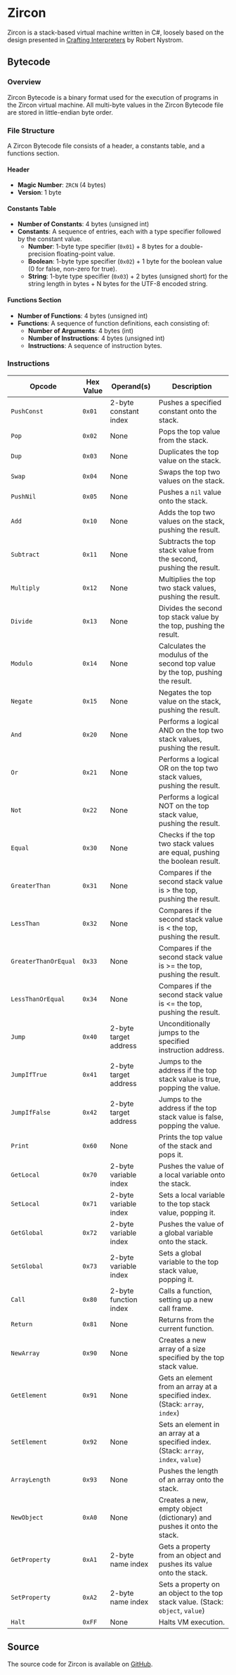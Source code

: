 # Zircon

Zircon is a stack-based virtual machine written in C#, loosely based on the design presented in [Crafting Interpreters](https://craftinginterpreters.com/) by Robert Nystrom.

## Bytecode

### Overview

Zircon Bytecode is a binary format used for the execution of programs in the Zircon virtual machine. All multi-byte values in the Zircon Bytecode file are stored in little-endian byte order.

### File Structure

A Zircon Bytecode file consists of a header, a constants table, and a functions section.

#### Header

* **Magic Number**: `ZRCN` (4 bytes)
* **Version**: 1 byte

#### Constants Table

* **Number of Constants**: 4 bytes (unsigned int)
* **Constants**: A sequence of entries, each with a type specifier followed by the constant value.
    * **Number**: 1-byte type specifier (`0x01`) + 8 bytes for a double-precision floating-point value.
    * **Boolean**: 1-byte type specifier (`0x02`) + 1 byte for the boolean value (0 for false, non-zero for true).
    * **String**: 1-byte type specifier (`0x03`) + 2 bytes (unsigned short) for the string length in bytes + N bytes for the UTF-8 encoded string.

#### Functions Section

* **Number of Functions**: 4 bytes (unsigned int)
* **Functions**: A sequence of function definitions, each consisting of:
    * **Number of Arguments**: 4 bytes (int)
    * **Number of Instructions**: 4 bytes (unsigned int)
    * **Instructions**: A sequence of instruction bytes.

### Instructions

| Opcode               | Hex Value | Operand(s)              | Description                                                                    |
| -------------------- | --------- | ----------------------- | ------------------------------------------------------------------------------ |
| `PushConst`          | `0x01`    | 2-byte constant index   | Pushes a specified constant onto the stack.                                    |
| `Pop`                | `0x02`    | None                    | Pops the top value from the stack.                                             |
| `Dup`                | `0x03`    | None                    | Duplicates the top value on the stack.                                         |
| `Swap`               | `0x04`    | None                    | Swaps the top two values on the stack.                                         |
| `PushNil`            | `0x05`    | None                    | Pushes a `nil` value onto the stack.                                           |
| `Add`                | `0x10`    | None                    | Adds the top two values on the stack, pushing the result.                      |
| `Subtract`           | `0x11`    | None                    | Subtracts the top stack value from the second, pushing the result.             |
| `Multiply`           | `0x12`    | None                    | Multiplies the top two stack values, pushing the result.                       |
| `Divide`             | `0x13`    | None                    | Divides the second top stack value by the top, pushing the result.             |
| `Modulo`             | `0x14`    | None                    | Calculates the modulus of the second top value by the top, pushing the result. |
| `Negate`             | `0x15`    | None                    | Negates the top value on the stack, pushing the result.                        |
| `And`                | `0x20`    | None                    | Performs a logical AND on the top two stack values, pushing the result.        |
| `Or`                 | `0x21`    | None                    | Performs a logical OR on the top two stack values, pushing the result.         |
| `Not`                | `0x22`    | None                    | Performs a logical NOT on the top stack value, pushing the result.             |
| `Equal`              | `0x30`    | None                    | Checks if the top two stack values are equal, pushing the boolean result.      |
| `GreaterThan`        | `0x31`    | None                    | Compares if the second stack value is > the top, pushing the result.           |
| `LessThan`           | `0x32`    | None                    | Compares if the second stack value is < the top, pushing the result.           |
| `GreaterThanOrEqual` | `0x33`    | None                    | Compares if the second stack value is >= the top, pushing the result.          |
| `LessThanOrEqual`    | `0x34`    | None                    | Compares if the second stack value is <= the top, pushing the result.          |
| `Jump`               | `0x40`    | 2-byte target address   | Unconditionally jumps to the specified instruction address.                    |
| `JumpIfTrue`         | `0x41`    | 2-byte target address   | Jumps to the address if the top stack value is true, popping the value.        |
| `JumpIfFalse`        | `0x42`    | 2-byte target address   | Jumps to the address if the top stack value is false, popping the value.       |
| `Print`              | `0x60`    | None                    | Prints the top value of the stack and pops it.                                 |
| `GetLocal`           | `0x70`    | 2-byte variable index   | Pushes the value of a local variable onto the stack.                           |
| `SetLocal`           | `0x71`    | 2-byte variable index   | Sets a local variable to the top stack value, popping it.                      |
| `GetGlobal`          | `0x72`    | 2-byte variable index   | Pushes the value of a global variable onto the stack.                          |
| `SetGlobal`          | `0x73`    | 2-byte variable index   | Sets a global variable to the top stack value, popping it.                     |
| `Call`               | `0x80`    | 2-byte function index   | Calls a function, setting up a new call frame.                                 |
| `Return`             | `0x81`    | None                    | Returns from the current function.                                             |
| `NewArray`           | `0x90`    | None                    | Creates a new array of a size specified by the top stack value.                |
| `GetElement`         | `0x91`    | None                    | Gets an element from an array at a specified index. (Stack: `array`, `index`)  |
| `SetElement`         | `0x92`    | None                    | Sets an element in an array at a specified index. (Stack: `array`, `index`, `value`) |
| `ArrayLength`        | `0x93`    | None                    | Pushes the length of an array onto the stack.                                  |
| `NewObject`          | `0xA0`    | None                    | Creates a new, empty object (dictionary) and pushes it onto the stack.         |
| `GetProperty`        | `0xA1`    | 2-byte name index       | Gets a property from an object and pushes its value onto the stack.            |
| `SetProperty`        | `0xA2`    | 2-byte name index       | Sets a property on an object to the top stack value. (Stack: `object`, `value`) |
| `Halt`               | `0xFF`    | None                    | Halts VM execution.                                                            |

## Source

The source code for Zircon is available on [GitHub](https://github.com/kkestell/zircon).
